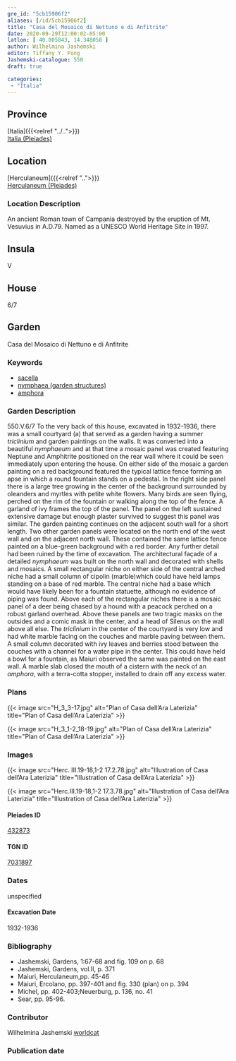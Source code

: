 ```yaml
---
gre_id: "5cb15906f2"
aliases: [/id/5cb15906f2]
title: "Casa del Mosaico di Nettuno e di Anfitrite"
date: 2020-09-29T12:00:02-05:00
latlon: [ 40.805843, 14.348058 ]
author: Wilhelmina Jashemski
editor: Tiffany Y. Fong
Jashemski-catalogue: 550
draft: true

categories:
 - "Italia"
---
```


## Province

[Italia]({{<relref "../..">}}) \
[Italia (Pleiades)](https://pleiades.stoa.org/places/1052)


## Location

 [Herculaneum]({{<relref "..">}}) \
 [Herculaneum (Pleiades)](https://pleiades.stoa.org/places/432873)


### Location Description
An ancient Roman town of Campania destroyed by the eruption of Mt. Vesuvius in A.D.79. Named as a UNESCO World Heritage Site in 1997.

## Insula
V

## House
6/7

## Garden
Casa del Mosaico di Nettuno e di Anfitrite

### Keywords
- [sacella](http://vocab.getty.edu/page/aat/300007570)
- [nymphaea (garden structures)](http://vocab.getty.edu/page/aat/300004145)
- [amphora](http://vocab.getty.edu/page/aat/300262690)


### Garden Description
550.V.6/7
To the very back of this house, excavated in 1932-1936, there was a small courtyard (a) that served as a garden having a summer *triclinium* and garden paintings on the walls.  It was converted into a beautiful *nymphaeum* and at that time a mosaic panel was created featuring Neptune and Amphitrite positioned on the rear wall where it could be seen immediately upon entering the house. On either side of the mosaic a garden painting on a red background featured the typical lattice fence forming an apse in which a round fountain stands on a pedestal. In the right side panel there is a large tree growing in the center of the background surrounded by oleanders and myrtles with petite white flowers. Many birds are seen flying, perched on the rim of the fountain or walking along the top of the fence. A garland of ivy frames the top of the panel. The panel on the left sustained extensive damage but enough plaster survived to suggest this panel was similar. The garden painting continues on the adjacent south wall for a short length. Two other garden panels were located on the north end of the west wall and on the adjacent north wall. These contained the same lattice fence painted on a blue-green background with a red border. Any further detail had been ruined by the time of excavation. The architectural façade of a detailed *nymphaeum* was built on the north wall and decorated with shells and mosaics. A small rectangular niche on either side of the central arched niche had a small column of cipolin (marble)which could have held lamps standing on a base of red marble. The central niche had a base which would have likely been for a fountain statuette, although no evidence of piping was found. Above each of the rectangular niches there is a mosaic panel of a deer being chased by a hound with a peacock perched on a robust garland overhead. Above these panels are two tragic masks on the outsides and a comic mask in the center, and a head of Silenus on the wall above all else. The *triclinium* in the center of the courtyard is very low and had white marble facing on the couches and marble paving between them. A small column decorated with ivy leaves and berries stood between the couches with a channel for a water pipe in the center. This could have held a bowl for a fountain, as Maiuri observed the same was painted on the east wall.  A marble slab closed the mouth of a cistern with the neck of an *amphora*, with a terra-cotta stopper, installed to drain off any excess water.
<!--### Maps-->

<!--
OLD WAY (DO NOT USE)
![alt_text](../../images/image_name.ext)
*CAPTION*

NEW WAY ↓↓↓↓
{{< figure src="../../images/image_name.ext" alt="ALT_TEXT" title="CAPTION" >}}
-->

### Plans
{{< image src="H_3_3-17.jpg" alt="Plan of Casa dell’Ara Laterizia" title="Plan of Casa dell’Ara Laterizia" >}}

{{< image src="H_3_1-2_18-19.jpg" alt="Plan of Casa dell’Ara Laterizia" title="Plan of Casa dell’Ara Laterizia" >}}


### Images

{{< image src="Herc. III.19-18,1-2   17.2.78.jpg" alt="Illustration of Casa dell’Ara Laterizia" title="Illustration of Casa dell’Ara Laterizia" >}}

{{< image src="Herc.III.19-18,1-2   17.3.78.jpg" alt="Illustration of Casa dell’Ara Laterizia" title="Illustration of Casa dell’Ara Laterizia" >}}

#### Pleiades ID
[432873](https://pleiades.stoa.org/places/432873)

#### TGN ID
[7031897](http://vocab.getty.edu/page/tgn/7031897)


### Dates

unspecified

#### Excavation Date

1932-1936

### Bibliography
- Jashemski, Gardens, 1:67-68 and fig. 109 on p. 68
- Jashemski, Gardens, vol.II, p. 371
- Maiuri, Herculaneum,pp. 45-46
- Maiuri, Ercolano, pp. 397-401 and fig. 330 (plan) on p. 394
- Michel, pp. 402-403;Neuerburg, p. 136, no. 41
- Sear, pp. 95-96.

<!--#### Periodo ID-->

<!-- [PERIODO_ID](https://pleiades.stoa.org/places/PLEIADES_ID) -->

### Contributor

Wilhelmina Jashemski [worldcat](http://worldcat.org/identities/lccn-n80037970/)

### Publication date



<!--### Related articles-->

<!-- Links to other related articles. Leave blank for now -->

